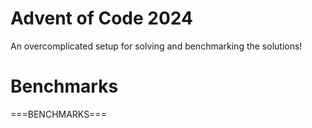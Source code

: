 # Advent of Code 2024

An overcomplicated setup for solving and benchmarking the solutions!

# Benchmarks

===BENCHMARKS===